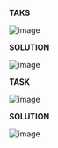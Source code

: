 **TAKS**

![image](https://github.com/Ireal-ai/SQLAcademyTaskSolution/assets/82309024/4bb8e637-bb01-45ec-be30-2c50aab3dbcd)

**SOLUTION**

![image](https://github.com/Ireal-ai/SQLAcademyTaskSolution/assets/82309024/6529aacc-d4bd-4132-9333-29c193fe3a22)

**TASK**

![image](https://github.com/Ireal-ai/SQLAcademyTaskSolution/assets/82309024/10d91304-b2e3-4b5a-9026-0d2dade78307)


**SOLUTION**

![image](https://github.com/Ireal-ai/SQLAcademyTaskSolution/assets/82309024/b82d9721-15b0-42d5-be61-481094a373c7)
